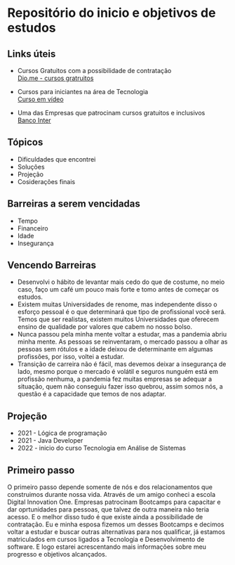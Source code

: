 # Repositório do inicio e objetivos de estudos
## Links úteis
* Cursos Gratuitos com a possibilidade de contratação     
  [Dio.me - cursos gratruitos](https://www.dio.me)       
  
* Cursos para iniciantes na área de Tecnologia      
  [Curso em vídeo](https://www.cursoemvideo.com/)       
  
* Uma das Empresas que patrocinam cursos gratuitos e inclusivos       
  [Banco Inter](https://www.googleadservices.com/pagead/aclk?sa=L&ai=DChcSEwjtuYHl3_T0AhWPDZEKHRjDBDsYABAAGgJjZQ&ohost=www.google.com&cid=CAASEuRoDgseWtTJllrnqbzPofDPnQ&sig=AOD64_0fTvSwCJINiDug-1yrGfPaH7JOgg&q&adurl&ved=2ahUKEwjY-_nk3_T0AhXxqJUCHUpOBjcQ0Qx6BAgDEAE)


## Tópicos
* Dificuldades que encontrei
* Soluções 
* Projeção
* Cosiderações finais

## Barreiras a serem vencidadas
* Tempo
* Financeiro
* Idade
* Insegurança

## Vencendo Barreiras
* Desenvolvi o hábito de levantar mais cedo do que de costume, no meio caso, faço um café um pouco mais forte e tomo antes de começar os estudos.
* Existem muitas Universidades de renome, mas independente disso o esforço pessoal é o que determinará que tipo de profissional você será. Temos que ser realistas, existem muitos Universidades que oferecem ensino de qualidade por valores que cabem no nosso bolso.
* Nunca passou pela minha mente voltar a estudar, mas a pandemia abriu minha mente. As pessoas se reinventaram, o mercado passou a olhar as pessoas sem rótulos e a idade deixou de determinante em algumas profissões, por isso, voltei a estudar.
* Transição de carreira não é fácil, mas devemos deixar a insegurança de lado, mesmo porque o mercado é volátil e seguros nunguém está em profissão nenhuma, a pandemia fez muitas empresas se adequar a situação, quem não conseguiu fazer isso quebrou, assim somos nós, a questão é a capacidade que temos de nos adaptar.

## Projeção
* 2021 - Lógica de programação
* 2021 - Java Developer
* 2022 - inicio do curso Tecnologia em Análise de Sistemas



## Primeiro passo 
 O primeiro passo depende somente de nós e dos relacionamentos que construimos durante nossa vida. Através de um amigo conheci a escola Digital Innovation One. Empresas patrocinam Bootcamps para capacitar e dar oprtunidades para pessoas, que talvez de outra maneira não teria acesso. E o melhor disso tudo é que existe ainda a possibilidade de contratação.
 Eu e minha esposa fizemos um desses Bootcamps e decimos voltar a estudar e buscar outras alternativas para nos qualificar, já estamos matriculados em cursos ligados a Tecnologia e Desenvolvimento de software. E logo estarei acrescentando mais informações sobre meu progresso e objetivos alcançados.

